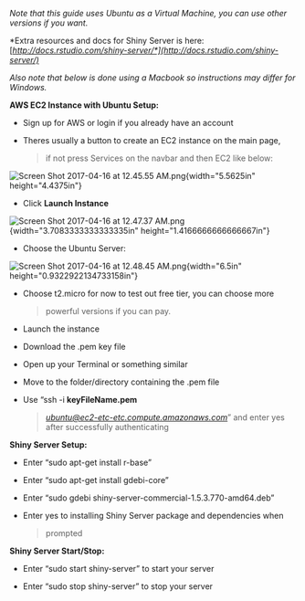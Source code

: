 *Note that this guide uses Ubuntu as a Virtual Machine, you can use
other versions if you want.*

*Extra resources and docs for Shiny Server is here:
[*http://docs.rstudio.com/shiny-server/*](http://docs.rstudio.com/shiny-server/)*

*Also note that below is done using a Macbook so instructions may differ
for Windows.*

**AWS EC2 Instance with Ubuntu Setup:**

-   Sign up for AWS or login if you already have an account

-   Theres usually a button to create an EC2 instance on the main page,
    > if not press Services on the navbar and then EC2 like below:

![Screen Shot 2017-04-16 at 12.45.55
AM.png](media/image03.png){width="5.5625in" height="4.4375in"}

-   Click **Launch Instance**

![Screen Shot 2017-04-16 at 12.47.37
AM.png](media/image05.png){width="3.7083333333333335in"
height="1.4166666666666667in"}

-   Choose the Ubuntu Server:

![Screen Shot 2017-04-16 at 12.48.45
AM.png](media/image04.png){width="6.5in" height="0.9322922134733158in"}

-   Choose t2.micro for now to test out free tier, you can choose more
    > powerful versions if you can pay.

-   Launch the instance

-   Download the .pem key file

-   Open up your Terminal or something similar

-   Move to the folder/directory containing the .pem file

-   Use “ssh -i **keyFileName.pem**
    > [*ubuntu@ec2-etc-etc.compute.amazonaws.com*](mailto:ubuntu@ec2-etc-etc.compute.amazonaws.com)”
    > and enter yes after successfully authenticating

**Shiny Server Setup:**

-   Enter “sudo apt-get install r-base”

-   Enter “sudo apt-get install gdebi-core”

-   Enter “sudo gdebi shiny-server-commercial-1.5.3.770-amd64.deb”

-   Enter yes to installing Shiny Server package and dependencies when
    > prompted

**Shiny Server Start/Stop:**

-   Enter “sudo start shiny-server” to start your server

-   Enter “sudo stop shiny-server” to stop your server

